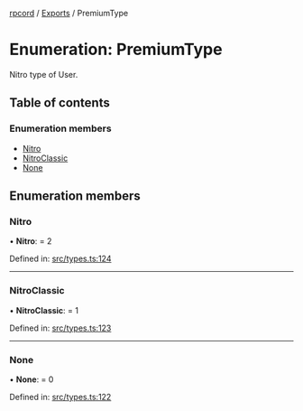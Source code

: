 [rpcord](../README.md) / [Exports](../modules.md) / PremiumType

# Enumeration: PremiumType

Nitro type of User.

## Table of contents

### Enumeration members

- [Nitro](premiumtype.md#nitro)
- [NitroClassic](premiumtype.md#nitroclassic)
- [None](premiumtype.md#none)

## Enumeration members

### Nitro

• **Nitro**: = 2

Defined in: [src/types.ts:124](https://github.com/DjDeveloperr/RPCord/blob/91f1aca/src/types.ts#L124)

___

### NitroClassic

• **NitroClassic**: = 1

Defined in: [src/types.ts:123](https://github.com/DjDeveloperr/RPCord/blob/91f1aca/src/types.ts#L123)

___

### None

• **None**: = 0

Defined in: [src/types.ts:122](https://github.com/DjDeveloperr/RPCord/blob/91f1aca/src/types.ts#L122)
